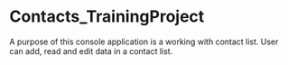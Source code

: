 # Contacts_TrainingProject

A purpose of this console application is a working with contact list. User can add, read and edit data in a contact list.
